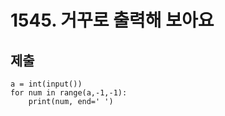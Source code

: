 # 1545. 거꾸로 출력해 보아요



## 제출

```
a = int(input())
for num in range(a,-1,-1):
    print(num, end=' ')
```

